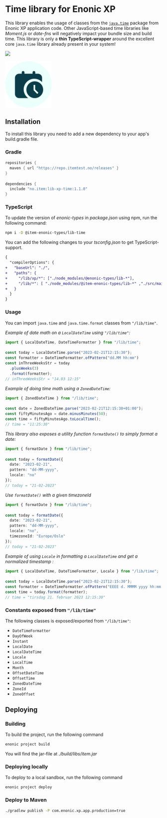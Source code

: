 # Time library for Enonic XP

This library enables the usage of classes from the [`java.time`](https://docs.oracle.com/en/java/javase/11/docs/api/java.base/java/time/package-summary.html) package from Enonic XP application code.
Other JavaScript-based time libraries like _Moment.js_ or _date-fns_ will negatively impact your bundle size and build time. This library is only a **thin TypeScript-wrapper** around the excellent core `java.time` library already present in your system!

[![](https://repo.itemtest.no/api/badge/latest/releases/no/item/lib-xp-time)](https://repo.itemtest.no/#/releases/no/item/lib-xp-time)

<img src="https://github.com/ItemConsulting/lib-xp-time/raw/main/docs/icon.svg?sanitize=true" width="150">

## Installation

To install this library you need to add a new dependency to your app's build.gradle file.

### Gradle

```groovy
repositories {
  maven { url "https://repo.itemtest.no/releases" }
}

dependencies {
  include "no.item:lib-xp-time:1.1.0"
}
```

### TypeScript

To update the version of *enonic-types* in *package.json* using npm, run the following command:
```bash
npm i -D @item-enonic-types/lib-time
```

You can add the following changes to your *tsconfig.json* to get TypeScript-support.

```diff
{
  "compilerOptions": {
+   "baseUrl": "./",
+   "paths": {
+     "/lib/xp/*": ["./node_modules/@enonic-types/lib-*"],
+     "/lib/*": [ "./node_modules/@item-enonic-types/lib-*" ,"./src/main/resources/lib/*"],
+   }
  }
}
```

### Usage

You can import `java.time` and  `java.time.format` classes from `"/lib/time"`.

*Example of date math on a `LocalDateTime` using `"/lib/time"`:*

```typescript
import { LocalDateTime, DateTimeFormatter } from "/lib/time";

const today = LocalDateTime.parse("2023-02-21T12:15:30");
const formatter = DateTimeFormatter.ofPattern("dd.MM hh:mm")
const inThreeWeeksStr = today
  .plusWeeks(3)
  .format(formatter);
// inThreeWeeksStr = "14.03 12:15"
```

*Example of doing time math using a `ZonedDateTime`:*

```typescript
import { ZonedDateTime } from "/lib/time";

const date = ZonedDateTime.parse("2023-02-21T12:15:30+01:00");
const fiftyMinutesAgo = date.minusMinutes(50);
const time = fiftyMinutesAgo.toLocalTime();
// time = "11:25:30"
```

*This library also exposes a utility function `formatDate()` to simply format a date:*

```typescript
import { formatDate } from "/lib/time";

const today = formatDate({
  date: "2023-02-21",
  pattern: "dd-MM-yyyy",
  locale: "no"
});
// today = "21-02-2023"
```
*Use `formatDate()` with a given timezoneId*
```typescript
import { formatDate } from "/lib/time";

const today = formatDate({
  date: "2023-02-21",
  pattern: "dd-MM-yyyy",
  locale: "no",
  timezoneId: "Europe/Oslo"
});
// today = "21-02-2023"
```

*Example of using `Locale` in formatting a `LocalDateTime` and get a normalized timestamp :*
```typescript
import { LocalDateTime, DateTimeFormatter, Locale } from "/lib/time";

const today = LocalDateTime.parse("2023-02-21T12:15:30");
const formatter = DateTimeFormatter.ofPattern("EEEE d. MMMM yyyy hh:mm:ss", new Locale("no"));
const time = today.format(formatter);
// time = "tirsdag 21. februar 2023 12:15:30"
```

### Constants exposed from `"/lib/time"`
The following classes is exposed/exported from `"/lib/time"`:
* `DateTimeFormatter`
* `DayOfWeek`
* `Instant`
* `LocalDate`
* `LocalDateTime`
* `Locale`
* `LocalTime`
* `Month`
* `OffsetDateTime`
* `OffsetTime`
* `ZonedDateTime`
* `ZoneId`
* `ZoneOffset`

## Deploying

### Building

To build the project, run the following command

```bash
enonic project build
```

You will find the jar-file at _./build/libs/item.jar_

### Deploying locally

To deploy to a local sandbox, run the following command

```bash
enonic project deploy
```

### Deploy to Maven

```bash
./gradlew publish -P com.enonic.xp.app.production=true
```
